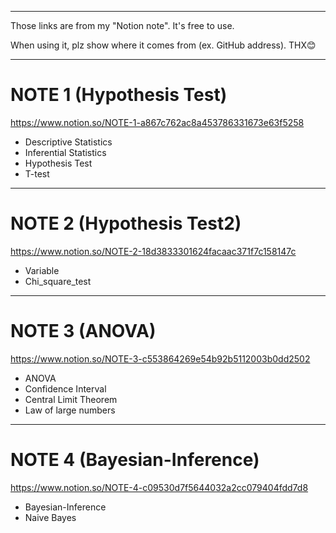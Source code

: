 -------------------------------------------------------------------
Those links are from my "Notion note".  It's free to use. 

When using it, plz show where it comes from (ex. GitHub address). THX😊

-------------------------------------------------------------------

# NOTE 1 (Hypothesis Test)
https://www.notion.so/NOTE-1-a867c762ac8a453786331673e63f5258
- Descriptive Statistics
- Inferential Statistics
- Hypothesis Test
- T-test
-------------------------------------------------------------------

# NOTE 2 (Hypothesis Test2)
https://www.notion.so/NOTE-2-18d3833301624facaac371f7c158147c
- Variable
- Chi_square_test
-------------------------------------------------------------------

# NOTE 3 (ANOVA)
https://www.notion.so/NOTE-3-c553864269e54b92b5112003b0dd2502
- ANOVA
- Confidence Interval 
- Central Limit Theorem
- Law of large numbers
-------------------------------------------------------------------

# NOTE 4 (Bayesian-Inference)
https://www.notion.so/NOTE-4-c09530d7f5644032a2cc079404fdd7d8
- Bayesian-Inference
- Naive Bayes
